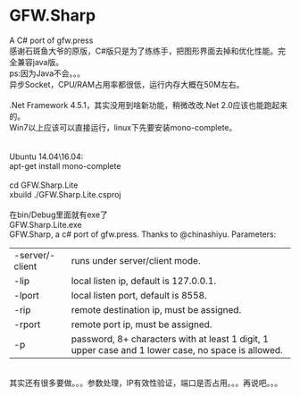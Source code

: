# GFW.Sharp
A C# port of gfw.press<br />
感谢石斑鱼大爷的原版，C#版只是为了练练手，把图形界面去掉和优化性能。完全兼容java版。</br>
ps:因为Java不会。。。<br />
异步Socket，CPU/RAM占用率都很低，运行内存大概在50M左右。<br />
<br />
.Net Framework 4.5.1，其实没用到啥新功能，稍微改改.Net 2.0应该也能跑起来的。<br/>
Win7以上应该可以直接运行，linux下先要安装mono-complete。<br/>
<br/>
<br/>
Ubuntu 14.04\16.04:<br/>
apt-get install mono-complete<br/>
<br/>
cd GFW.Sharp.Lite<br/>
xbuild ./GFW.Sharp.Lite.csproj<br/>
<br/>
在bin/Debug里面就有exe了<br/>
GFW.Sharp.Lite.exe
<br/>
GFW.Sharp, a c# port of gfw.press. Thanks to @chinashiyu.
Parameters:

<table  cellpadding="2" cellspacing="0" >
		<tbody>
			<tr>
				<td>
					-server/-client
				</td>
				<td>
					runs under server/client mode.
				</td>
			</tr>
			<tr>
				<td>
					-lip
				</td>
				<td>
					local listen ip, default is 127.0.0.1.
				</td>
			</tr>
			<tr>
				<td>
					-lport 
				</td>
				<td>
					local listen port, default is 8558.
				</td>
			</tr>
			<tr>
				<td>
					-rip
				</td>
				<td>
					remote destination ip, must be assigned.
				</td>
			</tr>
			<tr>
				<td>
					-rport
				</td>
				<td>
					remote port ip, must be assigned.
				</td>
			</tr>
			<tr>
				<td>
					-p
				</td>
				<td>
					password, 8+ characters with at least 1 digit, 1 upper case and 1 lower case, no space is allowed.
				</td>
			</tr>
		</tbody>
	</table>

<br/>
其实还有很多要做。。。参数处理，IP有效性验证，端口是否占用。。。再说吧。。。<br />

